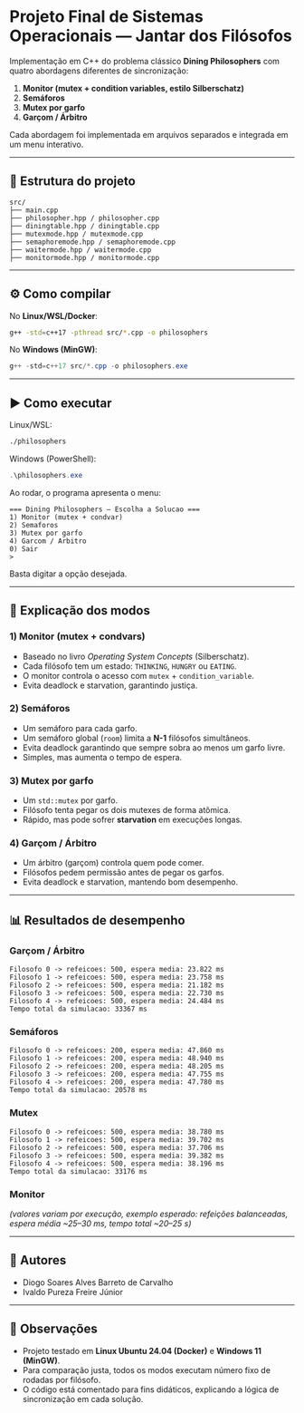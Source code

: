 # Projeto Final de Sistemas Operacionais — Jantar dos Filósofos

Implementação em C++ do problema clássico **Dining Philosophers** com quatro abordagens diferentes de sincronização:

1. **Monitor (mutex + condition variables, estilo Silberschatz)**
2. **Semáforos**
3. **Mutex por garfo**
4. **Garçom / Árbitro**

Cada abordagem foi implementada em arquivos separados e integrada em um menu interativo.

---

## 📂 Estrutura do projeto

```
src/
├── main.cpp
├── philosopher.hpp / philosopher.cpp
├── diningtable.hpp / diningtable.cpp
├── mutexmode.hpp / mutexmode.cpp
├── semaphoremode.hpp / semaphoremode.cpp
├── waitermode.hpp / waitermode.cpp
├── monitormode.hpp / monitormode.cpp
```

---

## ⚙️ Como compilar

No **Linux/WSL/Docker**:

```bash
g++ -std=c++17 -pthread src/*.cpp -o philosophers
```

No **Windows (MinGW)**:

```powershell
g++ -std=c++17 src/*.cpp -o philosophers.exe
```

---

## ▶️ Como executar

Linux/WSL:

```bash
./philosophers
```

Windows (PowerShell):

```powershell
.\philosophers.exe
```

Ao rodar, o programa apresenta o menu:

```
=== Dining Philosophers — Escolha a Solucao ===
1) Monitor (mutex + condvar)
2) Semaforos
3) Mutex por garfo
4) Garcom / Arbitro
0) Sair
>
```

Basta digitar a opção desejada.

---

## 📖 Explicação dos modos

### 1) Monitor (mutex + condvars)
- Baseado no livro *Operating System Concepts* (Silberschatz).
- Cada filósofo tem um estado: `THINKING`, `HUNGRY` ou `EATING`.
- O monitor controla o acesso com `mutex` + `condition_variable`.
- Evita deadlock e starvation, garantindo justiça.

### 2) Semáforos
- Um semáforo para cada garfo.
- Um semáforo global (`room`) limita a **N-1** filósofos simultâneos.
- Evita deadlock garantindo que sempre sobra ao menos um garfo livre.
- Simples, mas aumenta o tempo de espera.

### 3) Mutex por garfo
- Um `std::mutex` por garfo.
- Filósofo tenta pegar os dois mutexes de forma atômica.
- Rápido, mas pode sofrer **starvation** em execuções longas.

### 4) Garçom / Árbitro
- Um árbitro (garçom) controla quem pode comer.
- Filósofos pedem permissão antes de pegar os garfos.
- Evita deadlock e starvation, mantendo bom desempenho.

---

## 📊 Resultados de desempenho

### Garçom / Árbitro
```text
Filosofo 0 -> refeicoes: 500, espera media: 23.822 ms
Filosofo 1 -> refeicoes: 500, espera media: 23.758 ms
Filosofo 2 -> refeicoes: 500, espera media: 21.182 ms
Filosofo 3 -> refeicoes: 500, espera media: 22.730 ms
Filosofo 4 -> refeicoes: 500, espera media: 24.484 ms
Tempo total da simulacao: 33367 ms
```

### Semáforos
```text
Filosofo 0 -> refeicoes: 200, espera media: 47.860 ms
Filosofo 1 -> refeicoes: 200, espera media: 48.940 ms
Filosofo 2 -> refeicoes: 200, espera media: 48.205 ms
Filosofo 3 -> refeicoes: 200, espera media: 47.755 ms
Filosofo 4 -> refeicoes: 200, espera media: 47.780 ms
Tempo total da simulacao: 20578 ms
```

### Mutex
```text
Filosofo 0 -> refeicoes: 500, espera media: 38.780 ms
Filosofo 1 -> refeicoes: 500, espera media: 39.702 ms
Filosofo 2 -> refeicoes: 500, espera media: 37.706 ms
Filosofo 3 -> refeicoes: 500, espera media: 39.382 ms
Filosofo 4 -> refeicoes: 500, espera media: 38.196 ms
Tempo total da simulacao: 33176 ms
```

### Monitor
*(valores variam por execução, exemplo esperado: refeições balanceadas, espera média ~25–30 ms, tempo total ~20–25 s)*

---

## 👥 Autores

- Diogo Soares Alves Barreto de Carvalho
- Ivaldo Pureza Freire Júnior

---

## 📌 Observações

- Projeto testado em **Linux Ubuntu 24.04 (Docker)** e **Windows 11 (MinGW)**.
- Para comparação justa, todos os modos executam número fixo de rodadas por filósofo.
- O código está comentado para fins didáticos, explicando a lógica de sincronização em cada solução.